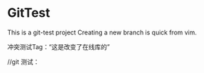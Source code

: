 # GitTest

This is a git-test project
Creating a new branch is quick from vim.


冲突测试Tag：“这是改变了在线库的”
	
//git 测试：
